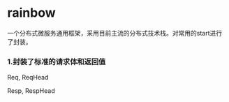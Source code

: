 # rainbow
一个分布式微服务通用框架，采用目前主流的分布式技术栈。对常用的start进行了封装。

### 1.封装了标准的请求体和返回值

Req, ReqHead

Resp, RespHead